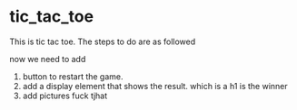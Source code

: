 # tic_tac_toe
This is tic tac toe. The steps to do are as followed

now we need to add 
1. button to restart the game. 
2. add a display element that shows the result. which is a h1 is the winner
3. add pictures fuck tjhat